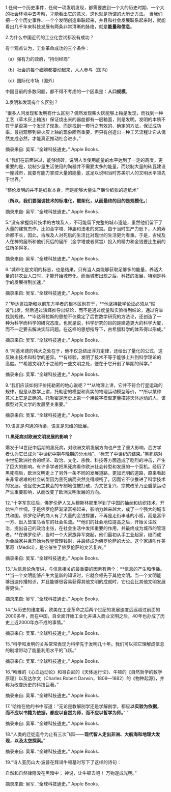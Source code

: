 1.任何一个历史事件，任何一项发明发现，都需要放到一个大的历史时期、一个大的社会环境中去考察，才能看出它的意义，这也就是所谓的大历史方法。
当我们把一个个历史事件、一个个发明创造串联起来，并且和社会发展联系起来时，就能看出几千年来科技发展有两条非常清晰的脉络，就是**能量和信息**。

2.为什么中国近代的工业化尝试都没有成功？

有个观点认为，工业革命成功的三个条件：

（a）强有力的政府，“持剑经商”

（b）社会的每个细胞都要动起来，人人参与（国内）

（c）国际化市场（国外）

中国目前的多数问题，都不得不考虑的一个因素是：**人口规模**。

3.发明和发现有什么区别？

“很多人问发现和发明有什么区别？偶然发现柴火灰能够上釉是发现，而找到一种工艺（草木灰上釉法）保证烧出来的器皿都有一层釉面，则是发明。发明的本质不在于是否第一个发现了现象，而是找到一套行之有效的、确定的方法，保证成功率。最初观察到柴火灰上釉的现象固然重要，但只有创造出一种工艺流程让它从偶然变成必然，才能真正推动社会进步。”

摘录来自: 吴军. “全球科技通史。” Apple Books. 

4.“我们在前面讲过，能够烧砖，说明人类使用能量的水平达到了一定的高度。更重要的是，烧制少量生活使用的陶器并不需要太多的能量，而烧制大量的砖瓦建设一座城市，就要有能力掌控大量的能量，这足以说明当时苏美尔人的文明水平领先于世界。”

“蔡伦发明的并不是纸张本身，而是能够大量生产廉价纸张的造纸术”

（**所以，我们要强调技术的标准化，框架化，从而最终的目的是规模化。**）

摘录来自: 吴军. “全球科技通史。” Apple Books. 

5.“没有掌握烧砖技术的古埃及人，不可能留下完整的城市遗迹，虽然他们留下了大量的建筑杰作，比如金字塔、神庙和法老的冥宫。由于当时生产力低下，人的寿命都不长，因此，古埃及人对死后的生活比对现世的生活更为看重。于是，古埃及人在神的居所和他们死后的居所（金字塔或者冥宫）投入的精力和金钱要比生前的住所多得多。

摘录来自: 吴军. “全球科技通史。” Apple Books. 

6.“城市化是文明的标志，也是结果。只有当人类能够获取足够多的能量，养活大量的非农业人口时，才能开始城市化。而当城市出现之后，科技的发展，特别是科学的发展得到加速，”

摘录来自: 吴军. “全球科技通史。” Apple Books. 

7.“毕达哥拉斯和以前东方学者的根本区别在于，**他坚持数学论证必须从“假设”出发，然后通过演绎推导出结论，而不是通过度量和实验得到结论，通过穷举找到规律。**毕达哥拉斯的思想不仅奠定了后世数学研究的方法论，还创造了一种为科学而科学的研究态度。也就是说，科学研究的目的是建造更大的科学大厦，而不一定要去解决实际问题。在这样的思想指导下，古希腊科学的体系得以形成。”

摘录来自: 吴军. “全球科技通史。” Apple Books. 

8.“阿基米德的伟大之处在于，他不仅总结出浮力定律，还给出了量化的公式，这反映出技术和科学的差异。**有经验，发明了技术不等于能够上升到科学理论的高度。**希腊文明优于之前的一些文明之处，便在于它开创了早期的科学。”

摘录来自: 吴军. “全球科技通史。” Apple Books. 

9.“我们应该如何评价托勒密的地心说呢？**从物理上讲，它并不符合行星运动的规律，但是从数学上讲，托勒密的模型和真实的物理运动模型等价，**所以某种意义上它是正确的。托勒密是历史上第一个用数字模型定量描述天体运动的人，该模型对天文学的发展至关重要。”

摘录来自: 吴军. “全球科技通史。” Apple Books. 

10.语言是沟通的桥梁，语言是思维的延展。

11.**黑死病对欧洲文明发展的影响？**

爆发于14世纪中后期的黑死病，对欧洲文明发展方向也产生了重大影响，西方学者认为它已成为“中世纪中期与晚期的分水岭”、“标志了中世纪的结束。”黑死病对中世纪欧洲社会的经济、政治、文化、宗教、科技等方面造成了剧烈的冲击，产生了巨大的影响。有许多学者把黑死病看作欧洲社会转型和发展的一个契机。经历了黑死病后，欧洲文明走上了另外一条不同的发展道路，更加光明的道路，原来看起来非常艰难的社会转型因为黑死病而突然变得顺畅了。因而它不仅推进了科学技术的发展，也促使天主教会的专制地位被打破，为文艺复兴、宗教改革乃至启蒙运动产生重要影响，从而改变了欧洲文明发展的方向。

12.“十字军东征后，佛罗伦萨人又从穆斯林那里学到了中国的抽丝和纺织技术，开始生产丝绸，于是佛罗伦萨渐渐富裕起来，影响力越来越大，成了一个强大的城市共和国。佛罗伦萨的商人有了大量的金钱撑腰，不再是走街串巷的小贩，而是富甲一方、出入皆宝马香车的社会名流。**他们的社会地位提高之后，开始关注政治，提出自己的政治主张，在社会生活中发挥重要的作用，并最终成为城市的管理者。**在佛罗伦萨，当时一个大家族异军突起，他们最初从手工业起家，继而成为金融家并且开始为教皇管理钱财，并最终成为佛罗伦萨的大公。这个家族叫作美第奇（Medici），是它催生了佛罗伦萨的文艺复兴。”

摘录来自: 吴军. “全球科技通史。” Apple Books. 

13.“从信息论角度讲，与信息相关的最重要的因素有两个：**信息的产生和传播。**当一个文明能够产生大量新的知识时，它就会领先于其他文明。当一个文明能够迅速传播知识，并且能够很容易获得其他文明的成就时，它也会比其他文明发展得更快。”

摘录来自: 吴军. “全球科技通史。” Apple Books. 

14.“从历史的维度看，欧美在工业革命之后两个世纪的发展速度远远超过前面的2000多年，而在中国，自全面开始工业化并进入商业文明之后，40年也办成了历史上近2000年办不成的事情。”

摘录来自: 吴军. “全球科技通史。” Apple Books. 

15.“科学和发明的关系常常表现为科学先于发明几十年。我们可以把它理解成信息的剧增带动了能量利用水平的飞跃。”

摘录来自: 吴军. “全球科技通史。” Apple Books. 

16.“哈维的《心血运动论》和哥白尼的《天体运行论》、牛顿的《自然哲学的数学原理》以及达尔文（Charles Robert Darwin，1809—1882）的《物种起源》，并称为改变历史的科技巨著。”

摘录来自: 吴军. “全球科技通史。” Apple Books. 

17.“哈维在他的书中写道：“无论是教解剖学还是学解剖学，都应**以实验为依据，而不应以书籍为依据，都应以自然为师，而不应以哲学为师。**”
”

摘录来自: 吴军. “全球科技通史。” Apple Books. 

18.“人类的迁徙迄今为止有三次飞跃——**现代智人走出非洲、大航海和地理大发现，以及太空探索。**”

摘录来自: 吴军. “全球科技通史。” Apple Books. 

19.“诗人亚历山大·波普在拜谒牛顿墓时写下了这样的诗句：

自然和自然律隐没在黑暗中；
神说，让牛顿去吧！
万物遂成光明。”

摘录来自: 吴军. “全球科技通史。” Apple Books. 







